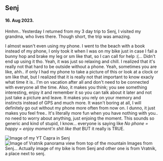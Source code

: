 ## Senj

#### 16. Aug 2023.

Hmhm.. Yesterday I returned from my 3 day trip to Senj, I visited my grandma, who lives there. Though short, the trip was amazing.

I almost wasn't even using my phone. I went to the beach with a book instead of my phone, I only took it when I was on my bike just in case I fail a bunny hop and brake my leg or sm like that, so I can call for help :(... Didn't end up using it tho. Yeah, it was just so relaxing and chill. I realized that it's really not that hard to be outside without a phone. Yeah, sometimes you are like, ahh.. if only I had my phone to take a picture of this or look at a clock or sm like that, but I realized that it is really not that important to know exacly what time it is.. I'm on vacation after all and don't need to be connected with everyone all the time. Also, it makes you think; you see something interesting, enjoy it and remember it so you can talk about it later and not just take a picture and leave. It makes you rely on your memory and instincts instead of GPS and much more. It wasn't boring at all, I will definitely go out without my phone more often from now on. I dunno, it just makes you feel free.. It's literally more fun when you have nothing with you.. no need to worry about anything, just enjoing the moment. This sounds so generic and kind of stupid, I know... everyone is saying like _No phone = happy = enjoy moment'n shit like that_ BUT it really is TRUE.

![Image of my YT Capra in Senj](https://cdn.domza.xyz/diary/Senj-bike.webp)
![Image of Vratnik panorama view from top of the mountain](https://cdn.domza.xyz/diary/Senj-vratnik.webp)
Images from Senj... Actually image of my bike is from Senj and other one is from Vratnik, a place next to senj.
